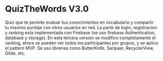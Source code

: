 # QuizTheWords V3.0
Quiz que te permite evaluar tus conocimientos en vocabulario y compartir tu maximo puntaje con otros usuarios en red.
La parte de login, registracion y ranking esta implementada con Firebase (se uso firebase Authentication, database y storage).
En esta tercera version se modifico completamente el ranking, ahora se pueden ver todos los participantes por grupos, y se aplico el pattern MVP.
Se uso librerias como ButterKnife, Saripaar, RecyclerView, Glide, etc.
